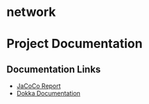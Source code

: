 # network
# Project Documentation
## Documentation Links

- [JaCoCo Report](https://zainempg.github.io/network/docs/jacoco/)
- [Dokka Documentation](https://zainempg.github.io/network/docs/dokka/)